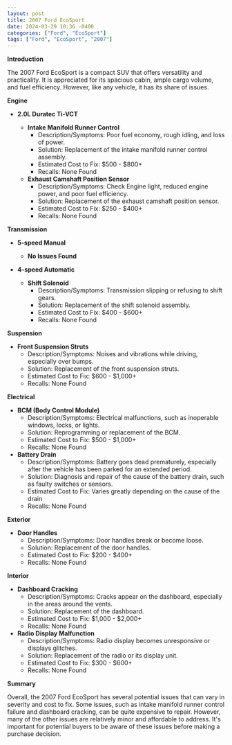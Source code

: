 ```yaml
---
layout: post
title: 2007 Ford EcoSport
date: 2024-03-29 10:36 -0400
categories: ["Ford", "EcoSport"]
tags: ["Ford", "EcoSport", "2007"]
---
```

**Introduction**

The 2007 Ford EcoSport is a compact SUV that offers versatility and practicality. It is appreciated for its spacious cabin, ample cargo volume, and fuel efficiency. However, like any vehicle, it has its share of issues.

**Engine**

* **2.0L Duratec Ti-VCT**

  * **Intake Manifold Runner Control**
    * Description/Symptoms: Poor fuel economy, rough idling, and loss of power.
    * Solution: Replacement of the intake manifold runner control assembly.
    * Estimated Cost to Fix: $500 - $800+
    * Recalls: None Found
  * **Exhaust Camshaft Position Sensor**
    * Description/Symptoms: Check Engine light, reduced engine power, and poor fuel efficiency.
    * Solution: Replacement of the exhaust camshaft position sensor.
    * Estimated Cost to Fix: $250 - $400+
    * Recalls: None Found

**Transmission**

* **5-speed Manual**

  * **No Issues Found**

* **4-speed Automatic**

  * **Shift Solenoid**
    * Description/Symptoms: Transmission slipping or refusing to shift gears.
    * Solution: Replacement of the shift solenoid assembly.
    * Estimated Cost to Fix: $400 - $600+
    * Recalls: None Found

**Suspension**

* **Front Suspension Struts**
    * Description/Symptoms: Noises and vibrations while driving, especially over bumps.
    * Solution: Replacement of the front suspension struts.
    * Estimated Cost to Fix: $600 - $1,000+
    * Recalls: None Found

**Electrical**

* **BCM (Body Control Module)**
    * Description/Symptoms: Electrical malfunctions, such as inoperable windows, locks, or lights.
    * Solution: Reprogramming or replacement of the BCM.
    * Estimated Cost to Fix: $500 - $1,000+
    * Recalls: None Found
* **Battery Drain**
    * Description/Symptoms: Battery goes dead prematurely, especially after the vehicle has been parked for an extended period.
    * Solution: Diagnosis and repair of the cause of the battery drain, such as faulty switches or sensors.
    * Estimated Cost to Fix: Varies greatly depending on the cause of the drain
    * Recalls: None Found

**Exterior**

* **Door Handles**
    * Description/Symptoms: Door handles break or become loose.
    * Solution: Replacement of the door handles.
    * Estimated Cost to Fix: $200 - $400+
    * Recalls: None Found

**Interior**

* **Dashboard Cracking**
    * Description/Symptoms: Cracks appear on the dashboard, especially in the areas around the vents.
    * Solution: Replacement of the dashboard.
    * Estimated Cost to Fix: $1,000 - $2,000+
    * Recalls: None Found
* **Radio Display Malfunction**
    * Description/Symptoms: Radio display becomes unresponsive or displays glitches.
    * Solution: Replacement of the radio or its display unit.
    * Estimated Cost to Fix: $300 - $600+
    * Recalls: None Found

**Summary**

Overall, the 2007 Ford EcoSport has several potential issues that can vary in severity and cost to fix. Some issues, such as intake manifold runner control failure and dashboard cracking, can be quite expensive to repair. However, many of the other issues are relatively minor and affordable to address. It's important for potential buyers to be aware of these issues before making a purchase decision.
